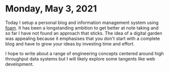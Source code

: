 # Monday, May 3, 2021

Today I setup a personal blog and information management system using [foam](https://github.com/foambubble/foam). It has been a longstanding ambition to get better at note taking and so far I have not found an approach that sticks. The idea of a digital garden was appealing because it emphasises that you don't start with a complete blog and have to grow your ideas by investing time and effort. 

I hope to write about a range of engineering concepts centered around high throughput data systems but I will likely explore some tangents like web development.

